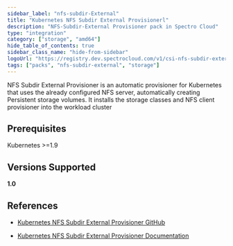 ```yaml
---
sidebar_label: "nfs-subdir-External"
title: "Kubernetes NFS Subdir External Provisionerl"
description: "NFS-Subdir-External Provisioner pack in Spectro Cloud"
type: "integration"
category: ["storage", "amd64"]
hide_table_of_contents: true
sidebar_class_name: "hide-from-sidebar"
logoUrl: "https://registry.dev.spectrocloud.com/v1/csi-nfs-subdir-external/blobs/sha256:4b40eb85382d04dc4dcfc174b5e288b963b6201f6915e14b07bd8a5c4323b51b?type=image.webp"
tags: ["packs", "nfs-subdir-external", "storage"]
---
```


NFS Subdir External Provisioner is an automatic provisioner for Kubernetes that uses the already configured NFS server,
automatically creating Persistent storage volumes. It installs the storage classes and NFS client provisioner into the
workload cluster

## Prerequisites

Kubernetes >=1.9

## Versions Supported

<Tabs queryString="versions">

<TabItem label="1.0.x" value="1.0.x">

**1.0**

</TabItem>

</Tabs>

## References

- [Kubernetes NFS Subdir External Provisioner GitHub](https://github.com/kubernetes-sigs/nfs-subdir-external-provisioner)

- [Kubernetes NFS Subdir External Provisioner Documentation](https://artifacthub.io/docs)

